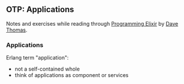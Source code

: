 ## OTP: Applications

Notes and exercises while reading through [Programming Elixir](https://pragprog.com/book/elixir13/programming-elixir-1-3) by [Dave Thomas](https://twitter.com/pragdave).

### Applications

Erlang term "application":
* not a self-contained whole
* think of applications as component or services

 